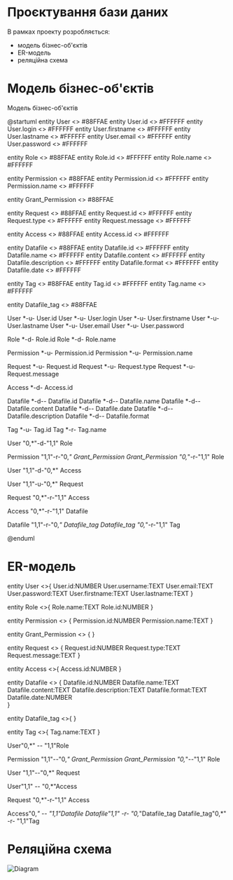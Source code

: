 # Проєктування бази даних

В рамках проекту розробляється: 
- модель бізнес-об'єктів 
- ER-модель
- реляційна схема

# Модель бізнес-об'єктів

Модель бізнес-об'єктів

@startuml entity User <> #88FFAE entity User.id <> #FFFFFF entity User.login <> #FFFFFF entity User.firstname <> #FFFFFF entity User.lastname <> #FFFFFF entity User.email <> #FFFFFF entity User.password <> #FFFFFF

entity Role <<ENTITY>> #88FFAE
entity Role.id <<NUMBER>> #FFFFFF
entity Role.name <<TEXT>> #FFFFFF

entity Permission <<ENTITY>> #88FFAE
entity Permission.id <<NUMBER>> #FFFFFF
entity Permission.name <<TEXT>> #FFFFFF

entity Grant_Permission <<ENTITY>> #88FFAE

entity Request <<ENTITY>> #88FFAE
entity Request.id <<NUMBER>> #FFFFFF
entity Request.type <<NUMBER>> #FFFFFF
entity Request.message <<TEXT>> #FFFFFF

entity Access <<ENTITY>> #88FFAE
entity Access.id <<NUMBER>> #FFFFFF

entity Datafile <<ENTITY>> #88FFAE
entity Datafile.id <<NUMBER>> #FFFFFF
entity Datafile.name <<TEXT>> #FFFFFF
entity Datafile.content <<TEXT>> #FFFFFF
entity Datafile.description <<TEXT>> #FFFFFF
entity Datafile.format <<TEXT>> #FFFFFF
entity Datafile.date <<DATETIME>> #FFFFFF

entity Tag <<ENTITY>> #88FFAE
entity Tag.id <<NUMBER>> #FFFFFF
entity Tag.name <<TEXT>> #FFFFFF

entity Datafile_tag <<ENTITY>> #88FFAE

User *-u- User.id
User *-u- User.login
User *-u- User.firstname
User *-u- User.lastname
User *-u- User.email
User *-u- User.password

Role *-d- Role.id
Role *-d- Role.name

Permission *-u- Permission.id
Permission *-u- Permission.name

Request *-u- Request.id
Request *-u- Request.type
Request *-u- Request.message

Access *-d- Access.id

Datafile *-d-- Datafile.id
Datafile *-d-- Datafile.name
Datafile *-d-- Datafile.content
Datafile *-d-- Datafile.date
Datafile *-d-- Datafile.description
Datafile *-d-- Datafile.format

Tag *-u- Tag.id
Tag *-r- Tag.name

User "0,*"-d-"1,1" Role

Permission "1,1"-r-"0,*" Grant_Permission
Grant_Permission "0,*"-r-"1,1" Role

User "1,1"-d-"0,*" Access

User "1,1"-u-"0,*" Request

Request "0,*"-r-"1,1" Access

Access "0,*"-r-"1,1" Datafile

Datafile "1,1"-r-"0,*" Datafile_tag
Datafile_tag "0,*"-r-"1,1" Tag

@enduml



# ER-модель
entity User <>{ User.id:NUMBER User.username:TEXT User.email:TEXT User.password:TEXT User.firstname:TEXT User.lastname:TEXT }

entity Role <<ENTITY>>{ 
    Role.name:TEXT 
    Role.id:NUMBER 
}

entity Permission <<ENTITY>> {
    Permission.id:NUMBER
    Permission.name:TEXT
}

entity Grant_Permission <<ENTITY>> {
}

entity Request <<ENTITY>> {
    Request.id:NUMBER
    Request.type:TEXT
    Request.message:TEXT
}

entity Access <<ENTITY>>{ 
    Access.id:NUMBER 
}

entity Datafile <<ENTITY>> { 
    Datafile.id:NUMBER 
    Datafile.name:TEXT 
    Datafile.content:TEXT 
    Datafile.description:TEXT 
    Datafile.format:TEXT 
    Datafile.date:NUMBER    
}

entity Datafile_tag <<ENTITY>>{ 
}

entity Tag <<ENTITY>>{ 
    Tag.name:TEXT 
}

User"0,*" -- "1,1"Role

Permission "1,1"--"0,*" Grant_Permission
Grant_Permission "0,*"--"1,1" Role

User "1,1"--"0,*" Request

User"1,1" -- "0,*"Access

Request "0,*"-r-"1,1" Access

Access"0,*" -- "1,1"Datafile 
Datafile"1,1" -r- "0,*"Datafile_tag 
Datafile_tag"0,*" -r- "1,1"Tag 




# Реляційна схема 
![Diagram](https://github.com/user-attachments/assets/c164ab09-60de-48c0-b914-b12b7f82fcc0)

